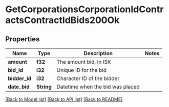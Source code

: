 # GetCorporationsCorporationIdContractsContractIdBids200Ok

## Properties

Name | Type | Description | Notes
------------ | ------------- | ------------- | -------------
**amount** | **f32** | The amount bid, in ISK | 
**bid_id** | **i32** | Unique ID for the bid | 
**bidder_id** | **i32** | Character ID of the bidder | 
**date_bid** | **String** | Datetime when the bid was placed | 

[[Back to Model list]](../README.md#documentation-for-models) [[Back to API list]](../README.md#documentation-for-api-endpoints) [[Back to README]](../README.md)


